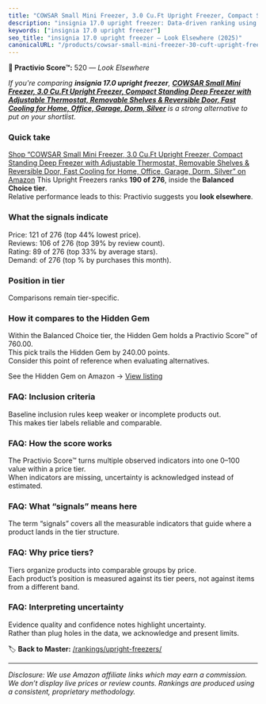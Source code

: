 ```yaml
---
title: "COWSAR Small Mini Freezer, 3.0 Cu.Ft Upright Freezer, Compact Standing Deep Freezer with Adjustable Thermostat, Removable Shelves & Reversible Door, Fast Cooling for Home, Office, Garage, Dorm, Silver"
description: "insignia 17.0 upright freezer: Data-driven ranking using the Practivio Score™. Positioned by quality, value, demand, findability, momentum."
keywords: ["insignia 17.0 upright freezer"]
seo_title: "insignia 17.0 upright freezer — Look Elsewhere (2025)"
canonicalURL: "/products/cowsar-small-mini-freezer-30-cuft-upright-freezer-compact-standing-deep-freezer-with-adjustable-thermostat-removable-shelves-reversible-door-fast-cooling-for-home-office-garage-dorm-silver-B0FBS22RLY/"
---
```


**🚫 Practivio Score™:** 520 — _Look Elsewhere_


*If you're comparing **insignia 17.0 upright freezer**, **[COWSAR Small Mini Freezer, 3.0 Cu.Ft Upright Freezer, Compact Standing Deep Freezer with Adjustable Thermostat, Removable Shelves & Reversible Door, Fast Cooling for Home, Office, Garage, Dorm, Silver](https://www.amazon.com/dp/B0FBS22RLY?tag=practivio-20)** is a strong alternative to put on your shortlist.*
### Quick take
[Shop “COWSAR Small Mini Freezer, 3.0 Cu.Ft Upright Freezer, Compact Standing Deep Freezer with Adjustable Thermostat, Removable Shelves & Reversible Door, Fast Cooling for Home, Office, Garage, Dorm, Silver” on Amazon](https://www.amazon.com/dp/B0FBS22RLY?tag=practivio-20)
This Upright Freezers ranks **190 of 276**, inside the **Balanced Choice tier**.  
Relative performance leads to this: Practivio suggests you **look elsewhere**.

### What the signals indicate
Price: 121 of 276 (top 44% lowest price).  
Reviews: 106 of 276 (top 39% by review count).  
Rating: 89 of 276 (top 33% by average stars).  
Demand:  of 276 (top % by purchases this month).

### Position in tier
Comparisons remain tier-specific.

### How it compares to the Hidden Gem
Within the Balanced Choice tier, the Hidden Gem holds a Practivio Score™ of 760.00.  
This pick trails the Hidden Gem by 240.00 points.  
Consider this point of reference when evaluating alternatives.  

See the Hidden Gem on Amazon → [View listing](https://www.amazon.com/dp/B08P6CS4SW?tag=practivio-20)

### FAQ: Inclusion criteria
Baseline inclusion rules keep weaker or incomplete products out.  
This makes tier labels reliable and comparable.

### FAQ: How the score works
The Practivio Score™ turns multiple observed indicators into one 0–100 value within a price tier.  
When indicators are missing, uncertainty is acknowledged instead of estimated.

### FAQ: What “signals” means here
The term “signals” covers all the measurable indicators that guide where a product lands in the tier structure.

### FAQ: Why price tiers?
Tiers organize products into comparable groups by price.  
Each product’s position is measured against its tier peers, not against items from a different band.

### FAQ: Interpreting uncertainty
Evidence quality and confidence notes highlight uncertainty.  
Rather than plug holes in the data, we acknowledge and present limits.


🏷️ **Back to Master:** [/rankings/upright-freezers/](/rankings/upright-freezers/)

---
_Disclosure: We use Amazon affiliate links which may earn a commission. We don’t display live prices or review counts. Rankings are produced using a consistent, proprietary methodology._
